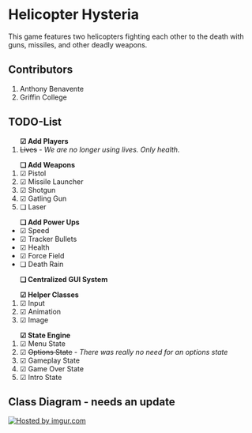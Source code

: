Helicopter Hysteria
===================
This game features two helicopters fighting each other to the death with guns, missiles, and other deadly weapons.

Contributors
------------
<ol>
    <li>Anthony Benavente</li>
    <li>Griffin College</li>
</ol>

TODO-List
---------
<ol><strong>&#9745 Add Players</strong>
    <li><del>Lives</del> - <i>We are no longer using lives. Only health.</i></li>
</ol>

<ol><strong>&#x274f Add Weapons</strong>
    <li>&#9745 Pistol</li>
    <li>&#9745 Missile Launcher</li>
    <li>&#9745 Shotgun</li>
    <li>&#9745 Gatling Gun</li>
    <li>&#x274f Laser</li>
</ol>

<ul><strong>&#x274f Add Power Ups</strong>
    <li>&#9745 Speed</li>
    <li>&#9745 Tracker Bullets</li>
    <li>&#9745 Health</li>
    <li>&#9745 Force Field</li>
    <li>&#x274f Death Rain</li>
</ul>

<ol><strong>&#x274f Centralized GUI System</strong></ol>

<ol><strong>&#9745 Helper Classes</strong>
    <li>&#9745 Input</li>
    <li>&#9745 Animation</li>
    <li>&#9745 Image</li>
</ol>

<ol><strong>&#9745 State Engine</strong>
    <li>&#9745 Menu State</li>
    <li>&#9745 <del>Options State</del> - <i>There was really no need for an options state</i></li>
    <li>&#9745 Gameplay State</li>
    <li>&#9745 Game Over State</li>
    <li>&#9745 Intro State</li>
</ol>

Class Diagram - needs an update
-------------
<a href="http://imgur.com/1MRiGEp"><img src="http://i.imgur.com/1MRiGEp.jpg" title="Hosted by imgur.com"/></a>